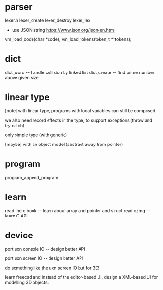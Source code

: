 # parser

lexer.h
lexer_create
lexer_destroy
lexer_lex

- use JSON string https://www.json.org/json-en.html

vm_load_code(char *code);
vm_load_tokens(token_t **tokens);

# dict

dict_word -- handle collision by linked list
dict_create -- find prime number above given size

# linear type

[note] with linear type, programs with local variables can still be composed.

we also need record effects in the type, to support exceptions (throw and try catch)

only simple type (with generic)

[maybe] with an object model (abstract away from pointer)

# program

program_append_program

# learn

read the c book -- learn about array and pointer and struct
read czmq -- learn C API

# device

port uxn console IO -- design better API

port uxn screen IO -- design better API

do something like the uxn screen IO but for 3D!

learn freecad and instead of the editor-based UI,
design a XML-based UI for modelling 3D objects.
